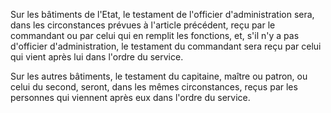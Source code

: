   
 Sur les bâtiments de l'Etat, le testament de l'officier d'administration sera, dans les circonstances prévues à l'article précédent, reçu par le commandant ou par celui qui en remplit les fonctions, et, s'il n'y a pas d'officier d'administration, le testament du commandant sera reçu par celui qui vient après lui dans l'ordre du service.  

  
 Sur les autres bâtiments, le testament du capitaine, maître ou patron, ou celui du second, seront, dans les mêmes circonstances, reçus par les personnes qui viennent après eux dans l'ordre du service.  
